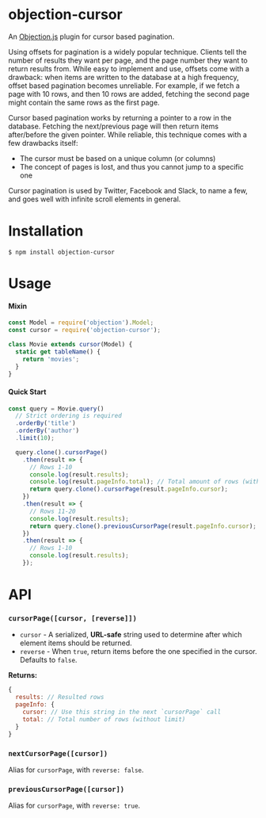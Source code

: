 # objection-cursor

An [Objection.js](https://vincit.github.io/objection.js) plugin for cursor based pagination.

Using offsets for pagination is a widely popular technique. Clients tell the number of results they want per page, and the page number they want to return results from. While easy to implement and use, offsets come with a drawback: when items are written to the database at a high frequency, offset based pagination becomes unreliable. For example, if we fetch a page with 10 rows, and then 10 rows are added, fetching the second page might contain the same rows as the first page.

Cursor based pagination works by returning a pointer to a row in the database. Fetching the next/previous page will then return items after/before the given pointer. While reliable, this technique comes with a few drawbacks itself:

- The cursor must be based on a unique column (or columns)
- The concept of pages is lost, and thus you cannot jump to a specific one

Cursor pagination is used by Twitter, Facebook and Slack, to name a few, and goes well with infinite scroll elements in general.

# Installation

```
$ npm install objection-cursor
```

# Usage

#### Mixin

```js
const Model = require('objection').Model;
const cursor = require('objection-cursor');

class Movie extends cursor(Model) {
  static get tableName() {
    return 'movies';
  }
}
```

#### Quick Start

```js
const query = Movie.query()
  // Strict ordering is required
  .orderBy('title')
  .orderBy('author')
  .limit(10);

  query.clone().cursorPage()
    .then(result => {
      // Rows 1-10
      console.log(result.results);
      console.log(result.pageInfo.total); // Total amount of rows (without limit)
      return query.clone().cursorPage(result.pageInfo.cursor);
    })
    .then(result => {
      // Rows 11-20
      console.log(result.results);
      return query.clone().previousCursorPage(result.pageInfo.cursor);
    })
    .then(result => {
      // Rows 1-10
      console.log(result.results);
    });

```

# API

### `cursorPage([cursor, [reverse]])`

- `cursor` - A serialized, **URL-safe** string used to determine after which element items should be returned.
- `reverse` - When `true`, return items before the one specified in the cursor. Defaults to `false`.

**Returns:**

```js
{
  results: // Resulted rows
  pageInfo: {
    cursor: // Use this string in the next `cursorPage` call
    total: // Total number of rows (without limit)
  }
}
```

### `nextCursorPage([cursor])`

Alias for `cursorPage`, with `reverse: false`.

### `previousCursorPage([cursor])`

Alias for `cursorPage`, with `reverse: true`.
